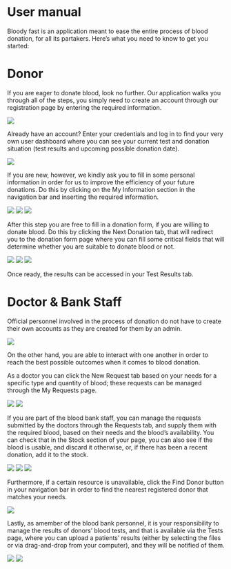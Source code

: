 # User manual
Bloody fast is an application meant to ease the entire process of blood donation, for all its partakers. Here’s what you need to know to get you started: 


# Donor
If you are eager to donate blood, look no further. Our application walks you through all of the steps, you simply need to create an account through our registration page by entering the required information.

![](https://github.com/Pufcorina/Software-Engineering/blob/master/blood-donation/Documentation/images/1.png)

 
Already have an account? Enter your credentials and log in to find your very own user dashboard where you can see your current test and donation situation (test results and upcoming possible donation date).

![](https://github.com/Pufcorina/Software-Engineering/blob/master/blood-donation/Documentation/images/2.png)

 
If you are new, however, we kindly ask you to fill in some personal information in order for us to improve the efficiency of your future donations. Do this by clicking on the My Information section in the navigation bar and inserting the required information.

![](https://github.com/Pufcorina/Software-Engineering/blob/master/blood-donation/Documentation/images/3.png)
![](https://github.com/Pufcorina/Software-Engineering/blob/master/blood-donation/Documentation/images/4.png)
![](https://github.com/Pufcorina/Software-Engineering/blob/master/blood-donation/Documentation/images/5.png)



After this step you are free to fill in a donation form, if you are willing to donate blood. Do this by clicking the Next Donation tab, that will redirect you to the donation form page where you can fill some critical fields that will determine whether you are suitable to donate blood or not.

![](https://github.com/Pufcorina/Software-Engineering/blob/master/blood-donation/Documentation/images/6.png)
![](https://github.com/Pufcorina/Software-Engineering/blob/master/blood-donation/Documentation/images/7.png)
![](https://github.com/Pufcorina/Software-Engineering/blob/master/blood-donation/Documentation/images/8.png)

Once ready, the results can be accessed in your Test Results tab.








# Doctor & Bank Staff

Official personnel involved in the process of donation do not have to create their own accounts as they are created for them by an admin.

 ![](https://github.com/Pufcorina/Software-Engineering/edit/master/blood-donation/Documentation/images/9.png)

On the other hand, you are able to interact with one another in order to reach the best possible outcomes when it comes to blood donation.

As a doctor you can click the New Request tab based on your needs for a specific type and quantity of blood; these requests can be managed through the My Requests page.

![](https://github.com/Pufcorina/Software-Engineering/blob/master/blood-donation/Documentation/images/10.png)
![](https://github.com/Pufcorina/Software-Engineering/blob/master/blood-donation/Documentation/images/11.png)

If you are part of the blood bank staff, you can manage the requests submitted by the doctors through the Requests tab, and supply them with the required blood, based on their needs and the blood’s availability. You can check that in the Stock section of your page, you can also see if the blood is usable, and discard it otherwise, or, if there has been a recent donation, add it to the stock.

![](https://github.com/Pufcorina/Software-Engineering/blob/master/blood-donation/Documentation/images/12.png)
![](https://github.com/Pufcorina/Software-Engineering/blob/master/blood-donation/Documentation/images/13.png)
![](https://github.com/Pufcorina/Software-Engineering/blob/master/blood-donation/Documentation/images/14.png)


Furthermore, if a certain resource is unavailable, click the Find Donor button in your navigation bar in order to find the nearest registered donor that matches your needs.
 
![](https://github.com/Pufcorina/Software-Engineering/edit/master/blood-donation/Documentation/images/15.png)

Lastly, as amember of the blood bank personnel, it is your responsibility to manage the results of donors’ blood tests, and that is available via the Tests page, where you can upload a patients’ results (either by selecting the files or via drag-and-drop from your computer), and they will be notified of them.

![](https://github.com/Pufcorina/Software-Engineering/blob/master/blood-donation/Documentation/images/16.png)
![](https://github.com/Pufcorina/Software-Engineering/blob/master/blood-donation/Documentation/images/17.png)
